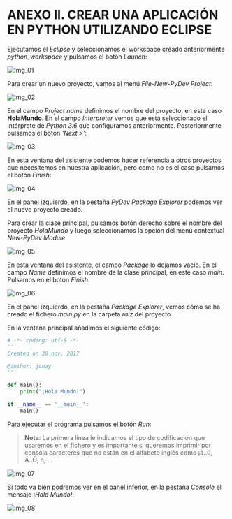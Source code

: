 # ANEXO II. CREAR UNA APLICACIÓN EN PYTHON UTILIZANDO ECLIPSE

Ejecutamos el _Eclipse_ y seleccionamos el workspace creado anteriormente _python_workspace_ y pulsamos el botón _Launch_:

![img_01][img_01]

Para crear un nuevo proyecto, vamos al menú _File-New-PyDev Project_:

![img_02][img_02]

En el campo _Project name_ definimos el nombre del proyecto, en este caso __HolaMundo__. En el campo _Interpreter_ vemos que está seleccionado el intérprete de _Python 3.6_ que configuramos anteriormente. Posteriormente pulsamos el botón _'Next >'_:

![img_03][img_03]

En esta ventana del asistente podemos hacer referencia a otros proyectos que necesitemos en nuestra aplicación, pero como no es el caso pulsamos el botón _Finish_:

![img_04][img_04]

En el panel izquierdo, en la pestaña _PyDev Package Explorer_ podemos ver el nuevo proyecto creado.

Para crear la clase principal, pulsamos botón derecho sobre el nombre del proyecto _HolaMundo_ y luego seleccionamos la opción del menú contextual _New-PyDev Module_:

![img_05][img_05]

En esta ventana del asistente, el campo _Package_ lo dejamos vacío. En el campo _Name_ definimos el nombre de la clase principal, en este caso _main_. Pulsamos en el botón _Finish_:

![img_06][img_06]

En el panel izquierdo, en la pestaña _Package Explorer_, vemos cómo se ha creado el fichero _main.py_ en la carpeta _raiz_ del proyecto.

En la ventana principal añadimos el siguiente código:

```python
# -*- coding: utf-8 -*-
'''
Created on 30 nov. 2017

@author: jonay
'''

def main():
    print("¡Hola Mundo!")

if __name__ == '__main__':
    main()
```

Para ejecutar el programa pulsamos el botón _Run_:

> __Nota__: La primera línea le indicamos el tipo de codificación que usaremos en el fichero y es importante si queremos imprimir por consola caracteres que no están en el alfabeto inglés como ¡á..ú, Á..Ú, ñ, ...

![img_07][img_07]

Si todo va bien podremos ver en el panel inferior, en la pestaña _Console_ el mensaje _¡Hola Mundo!_:

![img_08][img_08]

[img_01]: ../img/anexo_ii/01.png "Crear una aplicación en Java con Eclipse"
[img_02]: ../img/anexo_ii/02.png "Crear una aplicación en Java con Eclipse"
[img_03]: ../img/anexo_ii/03.png "Crear una aplicación en Java con Eclipse"
[img_04]: ../img/anexo_ii/04.png "Crear una aplicación en Java con Eclipse"
[img_05]: ../img/anexo_ii/05.png "Crear una aplicación en Java con Eclipse"
[img_06]: ../img/anexo_ii/06.png "Crear una aplicación en Java con Eclipse"
[img_07]: ../img/anexo_ii/07.png "Crear una aplicación en Java con Eclipse"
[img_08]: ../img/anexo_ii/08.png "Crear una aplicación en Java con Eclipse"
